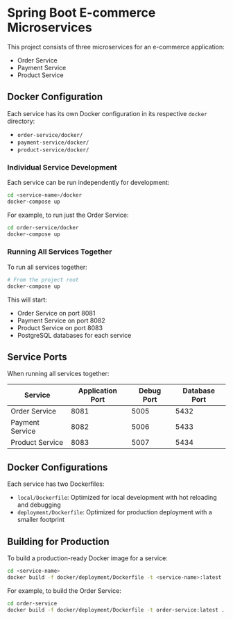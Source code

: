 # Spring Boot E-commerce Microservices

This project consists of three microservices for an e-commerce application:
- Order Service
- Payment Service
- Product Service

## Docker Configuration

Each service has its own Docker configuration in its respective `docker` directory:
- `order-service/docker/`
- `payment-service/docker/`
- `product-service/docker/`

### Individual Service Development

Each service can be run independently for development:

```bash
cd <service-name>/docker
docker-compose up
```

For example, to run just the Order Service:
```bash
cd order-service/docker
docker-compose up
```

### Running All Services Together

To run all services together:

```bash
# From the project root
docker-compose up
```

This will start:
- Order Service on port 8081
- Payment Service on port 8082
- Product Service on port 8083
- PostgreSQL databases for each service

## Service Ports

When running all services together:

| Service | Application Port | Debug Port | Database Port |
|---------|------------------|------------|--------------|
| Order Service | 8081 | 5005 | 5432 |
| Payment Service | 8082 | 5006 | 5433 |
| Product Service | 8083 | 5007 | 5434 |

## Docker Configurations

Each service has two Dockerfiles:
- `local/Dockerfile`: Optimized for local development with hot reloading and debugging
- `deployment/Dockerfile`: Optimized for production deployment with a smaller footprint

## Building for Production

To build a production-ready Docker image for a service:

```bash
cd <service-name>
docker build -f docker/deployment/Dockerfile -t <service-name>:latest .
```

For example, to build the Order Service:
```bash
cd order-service
docker build -f docker/deployment/Dockerfile -t order-service:latest .
```
